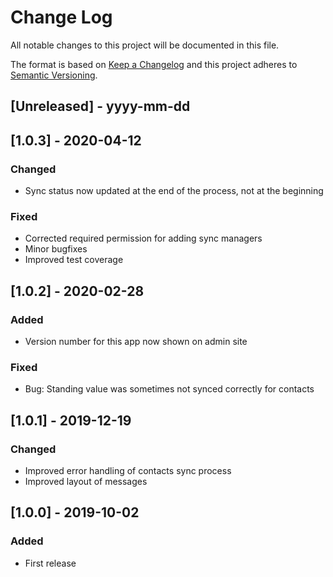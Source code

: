 # Change Log

All notable changes to this project will be documented in this file.

The format is based on [Keep a Changelog](http://keepachangelog.com/)
and this project adheres to [Semantic Versioning](http://semver.org/).

## [Unreleased] - yyyy-mm-dd

## [1.0.3] - 2020-04-12

### Changed

- Sync status now updated at the end of the process, not at the beginning

### Fixed

- Corrected required permission for adding sync managers
- Minor bugfixes
- Improved test coverage

## [1.0.2] - 2020-02-28

### Added

- Version number for this app now shown on admin site

### Fixed

- Bug: Standing value was sometimes not synced correctly for contacts

## [1.0.1] - 2019-12-19

### Changed

- Improved error handling of contacts sync process
- Improved layout of messages

## [1.0.0] - 2019-10-02

### Added

- First release
